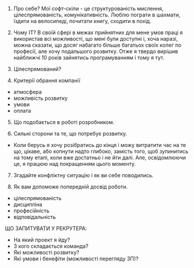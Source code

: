1. Про себе?
Мої софт-скіли - це структурованість мислення, цілеспрямованість, комунікативність. Люблю пограти в шахмати, їздити на велосипеді, почитати книгу, сходити в похід. 

2. Чому IT?
В своїй сфері в межах прийнятних для мене умов праці я використав всі можливості, що мені були доступні і, хоча наразі, можна сказати, що досяг набагато більше багатьох своїх колег по професії, але хочу подальшого розвитку. Отже я твердо вирішив найближчі 10 років зайнятись програмуванням і тому я тут. 

3. Цілеспрямований?

4. Критерії обрання компанії
 - атмосфера
 - можливість розвитку
 - умови
 - оплата

 5. Що подобається в роботі розробником.

 6. Сильні сторони та те, що потребує розвитку.
 - Коли берусь я хочу розібратись до кінця і можу витратити час на те що, цікаве, або копнути надто глибоко, замість того, щоб зупинитись на тому етапі, коли вже достатньо і не йти далі. Але, освідомлюючи це, я працюю над покращенням цього моменту.

 7. Згадайте конфліктну ситуацію і як ви себе поводились.

 8. Як вам допоможе попередній досвід роботи.
- цілеспрямованість
- дисципліна
- професійність
- відповідальність


ЩО ЗАПИТУВАТИ У РЕКРУТЕРА:
* На який проект я йду?
* З кого складається команда?
* Які можливості розвитку?
* Які умови і бенефіти (можливості перегляду ЗП)?